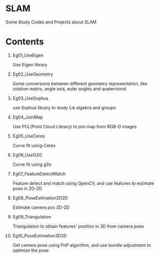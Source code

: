 # SLAM
Some Study Codes and Projects about SLAM

# Contents
1. Eg01_UseEigen

    Use Eigen library
2. Eg02_UseGeometry

    Some conversions between different geometry representation, like rotation matrix, angle axis, euler angles and quaterniond
3. Eg03_UseSophus

    use Sophus library to study Lie algebra and groups
4. Eg04_JoinMap

    Use PCL(Point Cloud Library) to join map from RGB-D images
5. Eg05_UseCeres

    Curve fit using Ceres
6. Eg06_UseG2O

    Curve fit using g2o
7. Eg07_FeatureDetectMatch

    Feature detect and match using OpenCV, and use features to estimate pose in 2D-2D
8. Eg08_PoseEstimation2D2D

    Estimate camera pos 2D-2D
9. Eg09_Triangulation

    Triangulation to obtain features' position in 3D from camera pose
10. Eg10_PoseEstimation3D2D

    Get camera pose using PnP algorithm, and use bundle adjustment to optimize the pose